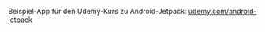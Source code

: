 Beispiel-App für den Udemy-Kurs zu Android-Jetpack:
[udemy.com/android-jetpack](https://udemy.com/android-jetpack)
